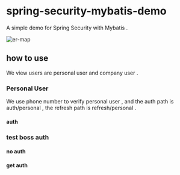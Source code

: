 # spring-security-mybatis-demo
A simple demo for Spring Security with Mybatis .

![er-map](https://github.com/liumapp/spring-security-mybatis-demo/blob/master/er.jpg)

## how to use 

We view users are personal user and company user .

### Personal User
 
We use phone number to verify personal user , and the auth path is auth/personal , the refresh path is refresh/personal .

#### auth 



### test boss auth 

#### no auth 

#### get auth 

